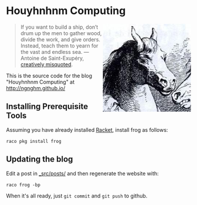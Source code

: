 Houyhnhnm Computing
===================

<img src="/img/Ngnghm.jpg"
alt="Ngnghm" title="Ngnghm" align="right" />

> If you want to build a ship, don’t drum up the men to gather wood, divide the work,
> and give orders. Instead, teach them to yearn for the vast and endless sea.
> ― Antoine de Saint-Exupéry, [creatively misquoted](https://en.wikiquote.org/wiki/Talk:Antoine_de_Saint_Exupéry).

This is the source code for the blog "Houyhnhnm Computing" at <http://ngnghm.github.io/>


Installing Prerequisite Tools
-----------------------------

Assuming you have already installed [Racket](http://racket-lang.org/),
install frog as follows:

    raco pkg install frog


Updating the blog
-----------------

Edit a post in [_src/posts/](_src/posts/)
and then regenerate the website with:

    raco frog -bp

When it's all ready, just `git commit` and `git push` to github.
